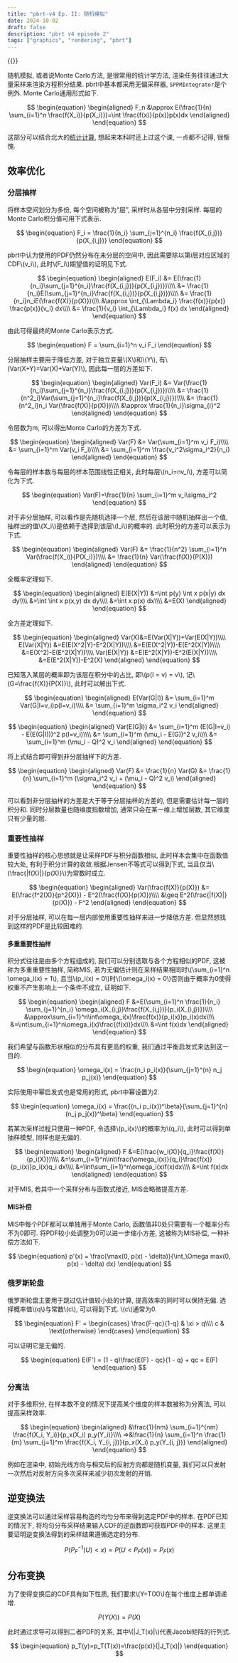 ```yaml
---
title: "pbrt-v4 Ep. II: 随机模拟"
date: 2024-10-02
draft: false
description: "pbrt v4 episode 2"
tags: ["graphics", "rendering", "pbrt"]
---
```


{{<katex>}}

随机模拟, 或者说Monte Carlo方法, 是很常用的统计学方法, 渲染任务往往通过大量采样来渲染方程积分结果. pbrt中基本都采用无偏采样器, `SPPMIntegrator`是个例外. Monte Carlo通用形式如下.

$$
\begin{equation}
\begin{aligned}
F_n &\approx E(\frac{1}{n} \sum_{i=1}^n \frac{f(X_i)}{p(X_i)})=\int \frac{f(x)}{p(x)}p(x)dx
\end{aligned}
\end{equation}
$$

这部分可以结合北大的[统计计算](https://www.math.pku.edu.cn/teachers/lidf/docs/statcomp/html/_statcompbook/sim-intro.html), 想起来本科时还上过这个课, 一点都不记得, 很惭愧.

## 效率优化

### 分层抽样

将样本空间划分为多份, 每个空间被称为“层”, 采样时从各层中分别采样. 每层的Monte Carlo积分值可用下式表示.

$$
\begin{equation}
F_i = \frac{1}{n_i} \sum_{j=1}^{n_i} \frac{f(X_{i,j})}{p(X_{i,j})}
\end{equation}
$$

pbrt中认为使用的PDF仍然分布在未分层的空间中, 因此需要除以第i层对应区域的CDF\\(v_i\\), 此时\\(F_i\\)期望值的证明见下式.

$$
\begin{equation}
\begin{aligned}
E(F_i)
&= E(\frac{1}{n_i}\sum_{j=1}^{n_i}\frac{f(X_{i,j})}{p(X_{i,j})})\\\\
&= \frac{1}{n_i}E(\sum_{j=1}^{n_i}\frac{f(X_{i,j})}{p(X_{i,j})})\\\\
&= \frac{1}{n_i}n_iE(\frac{f(X)}{p(X)})\\\\
&\approx \int_{\Lambda_i} \frac{f(x)}{p(x)} \frac{p(x)}{v_i} dx\\\\
&= \frac{1}{v_i} \int_{\Lambda_i} f(x) dx
\end{aligned}
\end{equation}
$$

由此可得最终的Monte Carlo表示方式.

$$
\begin{equation}
F = \sum_{i=1}^n v_i F_i
\end{equation}
$$

分层抽样主要用于降低方差, 对于独立变量\\(X\\)和\\(Y\\), 有\\(Var(X+Y)=Var(X)+Var(Y)\\), 因此每一层的方差如下.

$$
\begin{equation}
\begin{aligned}
Var(F_i)
&= Var(\frac{1}{n_i}\sum_{j=1}^{n_i}\frac{f(X_{i,j})}{p(X_{i,j})})\\\\
&= \frac{1}{n^2_i}Var(\sum_{j=1}^{n_i}\frac{f(X_{i,j})}{p(X_{i,j})})\\\\
&= \frac{1}{n^2_i}n_i Var(\frac{f(X)}{p(X)})\\\\
&\approx \frac{1}{n_i}\sigma_{i}^2 
\end{aligned}
\end{equation}
$$

令层数为m, 可以得出Monte Carlo的方差为下式.

$$
\begin{equation}
\begin{aligned}
Var(F)
&= Var(\sum_{i=1}^m v_i F_i)\\\\
&= \sum_{i=1}^m Var(v_i F_i)\\\\
&= \sum_{i=1}^m \frac{v_i^2\sigma_i^2}{n_i}
\end{aligned}
\end{equation}
$$

令每层的样本数与每层的样本范围线性正相关, 此时每层\\(n_i=nv_i\\), 方差可以简化为下式.

$$
\begin{equation}
Var(F)=\frac{1}{n} \sum_{i=1}^m v_i\sigma_i^2
\end{equation}
$$

对于非分层抽样, 可以看作是先随机选择一个层, 然后在该层中随机抽样出一个值, 抽样出的值\\(X_i\\)是依赖于选择到该层\\(I_i\\)的概率的. 此时积分的方差可以表示为下式.

$$
\begin{equation}
\begin{aligned}
Var(F)
&= \frac{1}{n^2} \sum_{i=1}^n Var(\frac{f(X_i)}{P(X_i)})\\\\
&= \frac{1}{n} Var(\frac{f(X)}{P(X)})
\end{aligned}
\end{equation}
$$

全概率定理如下.

$$
\begin{equation}
\begin{aligned}
E(E(X|Y))
&=\int p(y) \int x p(x|y) dx dy\\\\
&=\int \int x p(x,y) dx dy\\\\
&=\int x p(x) dx\\\\
&=E(X)
\end{aligned}
\end{equation}
$$

全方差定理如下.

$$
\begin{equation}
\begin{aligned}
Var(X)&=E(Var(X|Y))+Var(E(X|Y))\\\\
E(Var(X|Y))
&=E(E(X^2|Y)-E^2(X|Y))\\\\
&=E(E(X^2|Y))-E(E^2(X|Y))\\\\
&=E(X^2)-E(E^2(X|Y))\\\\
Var(E(X|Y))
&=E(E^2(X|Y))-E^2(E(X|Y))\\\\
&=E(E^2(X|Y))-E^2(X)
\end{aligned}
\end{equation}
$$

已知落入某层的概率即为该层在积分中的占比, 即\\(p(I = v) = v\\), 记\\(G=\frac{f(X)}{P(X)}\\), 此时可以解出下式.

$$
\begin{equation}
\begin{aligned}
E(Var(G|I))
&= \sum_{i=1}^m Var(G|I=v_i)p(I=v_i)\\\\
&= \sum_{i=1}^m \sigma_i^2 v_i
\end{aligned}
\end{equation}
$$

$$
\begin{equation}
\begin{aligned}
Var(E(G|I))
&= \sum_{i=1}^m (E(G|I=v_i) - E(E(G|I)))^2 p(I=v_i)\\\\
&= \sum_{i=1}^m (\mu_i - E(G))^2 v_i\\\\
&= \sum_{i=1}^m (\mu_i - Q)^2 v_i
\end{aligned}
\end{equation}
$$

将上式结合即可得到非分层抽样下的方差.

$$
\begin{equation}
\begin{aligned}
Var(F)
&= \frac{1}{n} Var(G)
&= \frac{1}{n} \sum_{i=1}^m (\sigma_i^2 v_i + (\mu_i - Q)^2 v_i)
\end{aligned}
\end{equation}
$$

可以看到非分层抽样的方差是大于等于分层抽样的方差的, 但是需要估计每一层的积分和. 同时分层数量也随维度指数增加, 通常只会在某一维上增加层数, 其它维度只有少量的层.

### 重要性抽样

重要性抽样的核心思想就是让采样PDF与积分函数相似, 此时样本会集中在函数值较大处, 有利于积分计算的收敛.根据Jensen不等式可以得到下式, 当且仅当\\(\frac{|f(X)|}{p(X)}\\)为常数时成立.

$$
\begin{equation}
\begin{aligned}
Var(\frac{f(X)}{p(X)})
&= E(\frac{f^2(X)}{p^2(X)}) - E^2(\frac{f(X)}{p(X)})\\\\
&\geq E^2(\frac{|f(X)|}{p(X)}) - F^2 
\end{aligned}
\end{equation}
$$

对于分层抽样, 可以在每一层内部使用重要性抽样来进一步降低方差. 但显然想找到这样的PDF是比较困难的.

#### 多重重要性抽样

积分式往往是由多个方程组成的, 我们可以分别选取与各个方程相似的PDF, 这被称为多重重要性抽样, 简称MIS, 若为无偏估计则在采样结果相同时\\(\sum_{i=1}^n \omega_i(x) = 1\\), 且当\\(p_i(x) = 0\\)时\\(\omega_i(x) = 0\\)否则由于概率为0使得权重不产生影响上一个条件不成立, 证明如下.

$$
\begin{equation}
\begin{aligned}
F
&=E(\sum_{i=1}^n \frac{1}{n_i} \sum_{j=1}^{n_i} \omega_i(X_{i,j})\frac{f(X_{i,j})}{p_i(X_{i,j})})\\\\
&\approx\sum_{i=1}^n\int\omega_i(x)\frac{f(x)}{p_i(x)}p_i(x)dx\\\\
&=\int\sum_{i=1}^n\omega_i(x)\frac{(f(x))}dx\\\\
&=\int f(x)dx
\end{aligned}
\end{equation}
$$

我们希望与函数形状相似的分布具有更高的权重, 我们通过平衡启发式来达到这一目的.

$$
\begin{equation}
\omega_i(x) = \frac{n_i p_i(x)}{\sum_{j=1}^{n} n_j p_j(x)}
\end{equation}
$$

实际使用中幂启发式也是常用的形式, pbrt中幂设置为2.

$$
\begin{equation}
\omega_i(x) = \frac{(n_i p_i(x))^\beta}{\sum_{j=1}^{n} (n_j p_j(x))^\beta}
\end{equation}
$$

若某次采样过程只使用一种PDF, 令选择\\(p_i(x)\\)的概率为\\(q_i\\), 此时可以得到单抽样模型, 同样也是无偏的.

$$
\begin{equation}
\begin{aligned}
F
&=E(\frac{w_i(X)}{q_i}\frac{f(X)}{p_i(X)})\\\\
&=\sum_{i=1}^n\int\frac{\omega_i(x)}{q_i}\frac{f(x)}{p_i(x)}p_i(x)q_i dx\\\\
&=\int\sum_{i=1}^n\omega_i(x)f(x)dx\\\\
&=\int f(x)dx
\end{aligned}
\end{equation}
$$

对于MIS, 若其中一个采样分布与函数式接近, MIS会略微提高方差.

#### MIS补偿

MIS中每个PDF都可以单独用于Monte Carlo, 函数值非0处只需要有一个概率分布不为0即可. 将PDF较小处调整为0可以进一步缩小方差, 这被称为MIS补偿, 一种补偿方法如下.

$$
\begin{equation}
p'(x) = \frac{\max(0, p(x) - \delta)}{\int_\Omega max(0, p(x) - \delta) dx}
\end{equation}
$$

### 俄罗斯轮盘

俄罗斯轮盘主要用于跳过估计值较小处的计算, 提高效率的同时可以保持无偏. 选择概率值\\(q\\)与常数\\(c\\), 可以得到下式. \\(c\\)通常为0.

$$
\begin{equation}
F' =
\begin{cases}
\frac{F-qc}{1-q} & \xi > q\\\\
c & \text{otherwise}
\end{cases}
\end{equation}
$$

可以证明它是无偏的.

$$
\begin{equation}
E(F') = (1 - q)\frac{E(F) - qc}{1 - q} + qc = E(F)
\end{equation}
$$

### 分离法

对于多维积分, 在样本数不变的情况下提高某个维度的样本数被称为分离法, 可以提高采样效率.

$$
\begin{equation}
\begin{aligned}
&\frac{1}{nm} \sum_{i=1}^{nm} \frac{f(X_i, Y_i)}{p_x(X_i) p_y(Y_i)}\\\\
=>&\frac{1}{n} \sum_{i=1}^n \frac{1}{m} \sum_{j=1}^m \frac{f(X_i, Y_{i, j})}{p_x(X_i) p_y(Y_{i, j})}
\end{aligned}
\end{equation}
$$

例如在渲染中, 初始光线方向与相交后的反射方向都是随机变量, 我们可以只发射一次然后对反射方向多次采样来减少初次发射的开销.

## 逆变换法

逆变换法可以通过采样容易构造的均匀分布来得到选定PDF中的样本. 在PDF已知的情况下, 将均匀分布采样结果输入CDF的逆函数即可获取PDF中的样本. 这里主要证明逆变换法得到的采样结果遵循选定的分布.

$$
\begin{equation}
P(P_F^{-1}(U) < x)
= P(U < P_F(x))
= P_F(x)
\end{equation}
$$

## 分布变换

为了使得变换后的CDF具有如下性质, 我们要求\\(Y=T(X)\\)在每个维度上都单调递增.

$$
\begin{equation}
P(Y(X)) = P(X)
\end{equation}
$$

此时通过求导可以得到二者PDF的关系, 其中\\(|J_T(x)|\\)代表Jacobi矩阵的行列式.

$$
\begin{equation}
p_T(y)=p_T(T(x))=\frac{p(x)}{|J_T(x)|}
\end{equation}
$$
